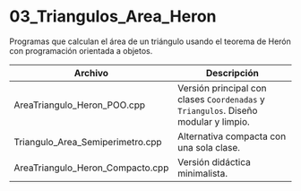# 03_Triangulos_Area_Heron

Programas que calculan el área de un triángulo usando el teorema de Herón con programación orientada a objetos.

| Archivo                             | Descripción |
|-------------------------------------|-------------|
| AreaTriangulo_Heron_POO.cpp         | Versión principal con clases `Coordenadas` y `Triangulos`. Diseño modular y limpio. |
| Triangulo_Area_Semiperimetro.cpp    | Alternativa compacta con una sola clase. |
| AreaTriangulo_Heron_Compacto.cpp    | Versión didáctica minimalista. |
